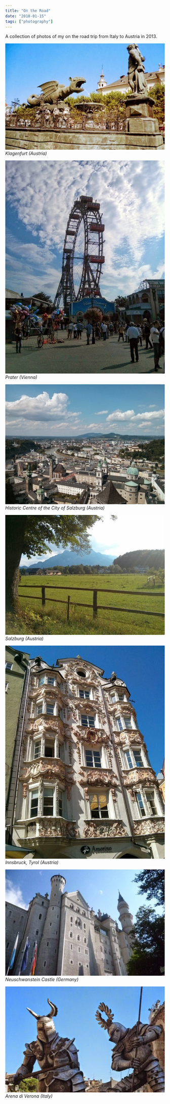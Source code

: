 ```yaml
---
title: "On the Road"
date: "2018-01-15"
tags: ["photography"]
---
```


A collection of photos of my on the road trip from Italy to Austria in 2013.

![Klagenfurt (Austria)](1.jpeg)
_Klagenfurt (Austria)_

![Prater (Vienna)](2.jpeg)
_Prater (Vienna)_

![Historic Centre of the City of Salzburg (Austria)](3.jpeg)
_Historic Centre of the City of Salzburg (Austria)_

![Salzburg (Austria)](4.jpeg)
_Salzburg (Austria)_

![Innsbruck, Tyrol (Austria)](5.jpeg)
_Innsbruck, Tyrol (Austria)_

![Neuschwanstein Castle (Germany)](6.jpeg)
_Neuschwanstein Castle (Germany)_

![Arena di Verona (Italy)](7.jpeg)
_Arena di Verona (Italy)_
